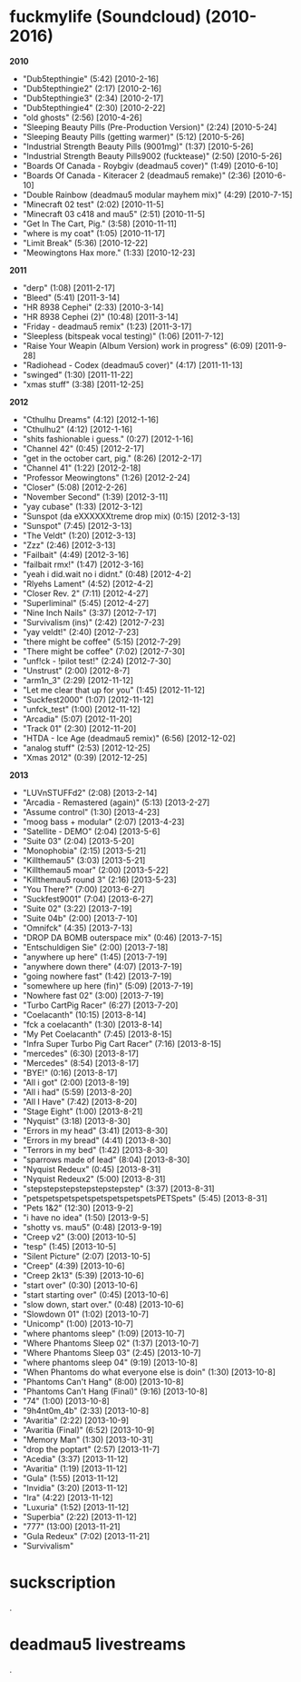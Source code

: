 # fuckmylife (Soundcloud) (2010-2016)

**2010**
- "Dub5tepthingie" (5:42) [2010-2-16]
- "Dub5tepthingie2" (2:17) [2010-2-16]
- "Dub5tepthingie3" (2:34) [2010-2-17]
- "Dub5tepthingie4" (2:30) [2010-2-22]
- "old ghosts" (2:56) [2010-4-26]
- "Sleeping Beauty Pills (Pre-Production Version)" (2:24) [2010-5-24]
- "Sleeping Beauty Pills (getting warmer)" (5:12) [2010-5-26]
- "Industrial Strength Beauty Pills (9001mg)" (1:37) [2010-5-26]
- "Industrial Strength Beauty Pills9002 (fucktease)" (2:50) [2010-5-26]
- "Boards Of Canada - Roybgiv (deadmau5 cover)" (1:49) [2010-6-10]
- "Boards Of Canada - Kiteracer 2 (deadmau5 remake)" (2:36) [2010-6-10]
- "Double Rainbow (deadmau5 modular mayhem mix)" (4:29) [2010-7-15]
- "Minecraft 02 test" (2:02) [2010-11-5]
- "Minecraft 03 c418 and mau5" (2:51) [2010-11-5]
- "Get In The Cart, Pig." (3:58) [2010-11-11]
- "where is my coat" (1:05) [2010-11-17]
- "Limit Break" (5:36) [2010-12-22]
- "Meowingtons Hax more." (1:33) [2010-12-23]

**2011**
- "derp" (1:08) [2011-2-17]
- "Bleed" (5:41) [2011-3-14]
- "HR 8938 Cephei" (2:33) [2010-3-14]
- "HR 8938 Cephei (2)" (10:48) [2011-3-14]
- "Friday - deadmau5 remix" (1:23) [2011-3-17]
- "Sleepless (bitspeak vocal testing)" (1:06) [2011-7-12]
- "Raise Your Weapin (Album Version) work in progress" (6:09) [2011-9-28]
- "Radiohead - Codex (deadmau5 cover)" (4:17) [2011-11-13]
- "swinged" (1:30) [2011-11-22]
- "xmas stuff" (3:38) [2011-12-25]

**2012**
- "Cthulhu Dreams" (4:12) [2012-1-16]
- "Cthulhu2" (4:12) [2012-1-16]
- "shits fashionable i guess." (0:27) [2012-1-16]
- "Channel 42" (0:45) [2012-2-17]
- "get in the october cart, pig." (8:26) [2012-2-17]
- "Channel 41" (1:22) [2012-2-18]
- "Professor Meowingtons" (1:26) [2012-2-24]
- "Closer" (5:08) [2012-2-26]
- "November Second" (1:39) [2012-3-11]
- "yay cubase" (1:33) [2012-3-12]
- "Sunspot (da eXXXXXXtreme drop mix) (0:15) [2012-3-13]
- "Sunspot" (7:45) [2012-3-13]
- "The Veldt" (1:20) [2012-3-13]
- "Zzz" (2:46) [2012-3-13]
- "Failbait" (4:49) [2012-3-16]
- "failbait rmx!" (1:47) [2012-3-16]
- "yeah i did.wait no i didnt." (0:48) [2012-4-2]
- "Rlyehs Lament" (4:52) [2012-4-2]
- "Closer Rev. 2" (7:11) [2012-4-27]
- "Superliminal" (5:45) [2012-4-27]
- "Nine Inch Nails" (3:37) [2012-7-17]
- "Survivalism (ins)" (2:42) [2012-7-23]
- "yay veldt!" (2:40) [2012-7-23]
- "there might be coffee" (5:15) [2012-7-29]
- "There might be coffee" (7:02) [2012-7-30]
- "unf!ck - !pilot test!" (2:24) [2012-7-30]
- "Unstrust" (2:00) [2012-8-7]
- "arm1n_3" (2:29) [2012-11-12]
- "Let me clear that up for you" (1:45) [2012-11-12]
- "Suckfest2000" (1:07) [2012-11-12]
- "unfck_test" (1:00) [2012-11-12]
- "Arcadia" (5:07) [2012-11-20]
- "Track 01" (2:30) [2012-11-20]
- "HTDA - Ice Age (deadmau5 remix)" (6:56) [2012-12-02]
- "analog stuff" (2:53) [2012-12-25]
- "Xmas 2012" (0:39) [2012-12-25]

**2013**
- "LUVnSTUFFd2" (2:08) [2013-2-14]
- "Arcadia - Remastered (again)" (5:13) [2013-2-27]
- "Assume control" (1:30) [2013-4-23]
- "moog bass + modular" (2:07) [2013-4-23]
- "Satellite - DEMO" (2:04) [2013-5-6]
- "Suite 03" (2:04) [2013-5-20]
- "Monophobia" (2:15) [2013-5-21]
- "Killthemau5" (3:03) [2013-5-21]
- "Killthemau5 moar" (2:00) [2013-5-22]
- "Killthemau5 round 3" (2:16) [2013-5-23]
- "You There?" (7:00) [2013-6-27]
- "Suckfest9001" (7:04) [2013-6-27]
- "Suite 02" (3:22) [2013-7-19]
- "Suite 04b" (2:00) [2013-7-10]
- "Omnifck" (4:35) [2013-7-13]
- "DROP DA BOMB outerspace mix" (0:46) [2013-7-15]
- "Entschuldigen Sie" (2:00) [2013-7-18]
- "anywhere up here" (1:45) [2013-7-19]
- "anywhere down there" (4:07) [2013-7-19]
- "going nowhere fast" (1:42) [2013-7-19]
- "somewhere up here (fin)" (5:09) [2013-7-19]
- "Nowhere fast 02" (3:00) [2013-7-19]
- "Turbo CartPig Racer" (6:27) [2013-7-20]
- "Coelacanth" (10:15) [2013-8-14]
- "fck a coelacanth" (1:30) [2013-8-14]
- "My Pet Coelacanth" (7:45) [2013-8-15]
- "Infra Super Turbo Pig Cart Racer" (7:16) [2013-8-15]
- "mercedes" (6:30) [2013-8-17]
- "Mercedes" (8:54) [2013-8-17]
- "BYE!" (0:16) [2013-8-17]
- "All i got" (2:00) [2013-8-19]
- "All i had" (5:59) [2013-8-20]
- "All I Have" (7:42) [2013-8-20]
- "Stage Eight" (1:00) [2013-8-21]
- "Nyquist" (3:18) [2013-8-30]
- "Errors in my head" (3:41) [2013-8-30]
- "Errors in my bread" (4:41) [2013-8-30]
- "Terrors in my bed" (1:42) [2013-8-30]
- "sparrows made of lead" (8:04) [2013-8-30]
- "Nyquist Redeux" (0:45) [2013-8-31]
- "Nyquist Redeux2" (5:00) [2013-8-31]
- "stepstepstepstepstepstepstep" (3:37) [2013-8-31]
- "petspetspetspetspetspetspetspetsPETSpets" (5:45) [2013-8-31]
- "Pets 1&2" (12:30) [2013-9-2]
- "i have no idea" (1:50) [2013-9-5]
- "shotty vs. mau5" (0:48) [2013-9-19]
- "Creep v2" (3:00) [2013-10-5]
- "tesp" (1:45) [2013-10-5]
- "Silent Picture" (2:07) [2013-10-5]
- "Creep" (4:39) [2013-10-6]
- "Creep 2k13" (5:39) [2013-10-6]
- "start over" (0:30) [2013-10-6]
- "start starting over" (0:45) [2013-10-6]
- "slow down, start over." (0:48) [2013-10-6]
- "Slowdown 01" (1:02) [2013-10-7]
- "Unicomp" (1:00) [2013-10-7]
- "where phantoms sleep" (1:09) [2013-10-7]
- "Where Phantoms Sleep 02" (1:37) [2013-10-7]
- "Where Phantoms Sleep 03" (2:45) [2013-10-7]
- "where phantoms sleep 04" (9:19) [2013-10-8]
- "When Phantoms do what everyone else is doin" (1:30) [2013-10-8]
- "Phantoms Can't Hang" (8:00) [2013-10-8]
- "Phantoms Can't Hang (Final)" (9:16) [2013-10-8]
- "74" (1:00) [2013-10-8]
- "9h4nt0m_4b" (2:33) [2013-10-8]
- "Avaritia" (2:22) [2013-10-9]
- "Avaritia (Final)" (6:52) [2013-10-9]
- "Memory Man" (1:30) [2013-10-31]
- "drop the poptart" (2:57) [2013-11-7]
- "Acedia" (3:37) [2013-11-12]
- "Avaritia" (1:19) [2013-11-12]
- "Gula" (1:55) [2013-11-12]
- "Invidia" (3:20) [2013-11-12]
- "Ira" (4:22) [2013-11-12]
- "Luxuria" (1:52) [2013-11-12]
- "Superbia" (2:22) [2013-11-12]
- "777" (13:00) [2013-11-21]
- "Gula Redeux" (7:02) [2013-11-21]
- "Survivalism"

# suckscription

.

# deadmau5 livestreams

.
